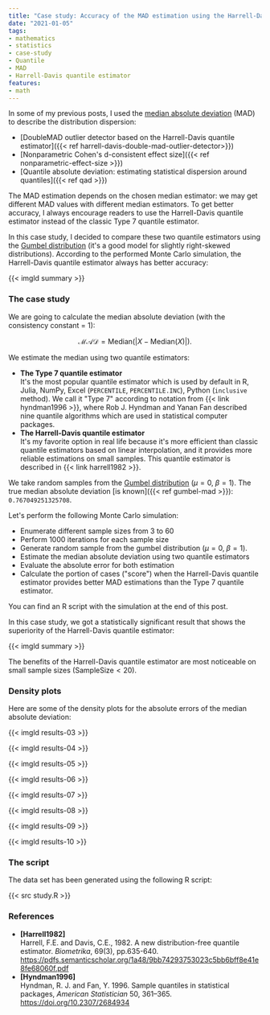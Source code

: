```yaml
---
title: "Case study: Accuracy of the MAD estimation using the Harrell-Davis quantile estimator (Gumbel distribution)"
date: "2021-01-05"
tags:
- mathematics
- statistics
- case-study
- Quantile
- MAD
- Harrell-Davis quantile estimator
features:
- math
---
```


In some of my previous posts, I used
  the [median absolute deviation](https://en.wikipedia.org/wiki/Median_absolute_deviation) (MAD)
  to describe the distribution dispersion:

* [DoubleMAD outlier detector based on the Harrell-Davis quantile estimator]({{< ref harrell-davis-double-mad-outlier-detector>}})
* [Nonparametric Cohen's d-consistent effect size]({{< ref nonparametric-effect-size >}})
* [Quantile absolute deviation: estimating statistical dispersion around quantiles]({{< ref qad >}})

The MAD estimation depends on the chosen median estimator:
  we may get different MAD values with different median estimators.
To get better accuracy,
  I always encourage readers to use the Harrell-Davis quantile estimator
  instead of the classic Type 7 quantile estimator.

In this case study, I decided to compare these two quantile estimators using
  the [Gumbel distribution](https://en.wikipedia.org/wiki/Gumbel_distribution)
  (it's a good model for slightly right-skewed distributions).
According to the performed Monte Carlo simulation,
  the Harrell-Davis quantile estimator always has better accuracy:

{{< imgld summary >}}

<!--more-->

### The case study

We are going to calculate the median absolute deviation (with the consistency constant = $1$):

$$
\mathcal{MAD} = \textrm{Median}(|X - \textrm{Median}(X)|).
$$

We estimate the median using two quantile estimators:

* **The Type 7 quantile estimator**  
  It's the most popular quantile estimator which is used by default in
    R, Julia, NumPy, Excel (`PERCENTILE`, `PERCENTILE.INC`), Python (`inclusive` method).
  We call it "Type 7" according to notation from {{< link hyndman1996 >}}, 
    where Rob J. Hyndman and Yanan Fan described nine quantile algorithms which are used in statistical computer packages.
* **The Harrell-Davis quantile estimator**  
  It's my favorite option in real life because
    it's more efficient than classic quantile estimators based on linear interpolation,
    and it provides more reliable estimations on small samples.
  This quantile estimator is described in {{< link harrell1982 >}}.

We take random samples from the [Gumbel distribution](https://en.wikipedia.org/wiki/Gumbel_distribution) ($\mu = 0,\; \beta = 1$).
The true median absolute deviation [is known]({{< ref gumbel-mad >}}): `0.767049251325708`.

Let's perform the following Monte Carlo simulation:

* Enumerate different sample sizes from 3 to 60
* Perform 1000 iterations for each sample size
* Generate random sample from the gumbel distribution ($\mu = 0,\; \beta = 1$).
* Estimate the median absolute deviation using two quantile estimators
* Evaluate the absolute error for both estimation
* Calculate the portion of cases ("score") when the Harrell-Davis quantile estimator provides better MAD estimations
    than the Type 7 quantile estimator.

You can find an R script with the simulation at the end of this post.

In this case study, we got a statistically significant result that shows the superiority of the Harrell-Davis quantile estimator:

{{< imgld summary >}}

The benefits of the Harrell-Davis quantile estimator are most noticeable on small sample sizes ($\textrm{SampleSize} < 20$).

### Density plots

Here are some of the density plots for the absolute errors of the median absolute deviation:

{{< imgld results-03 >}}

{{< imgld results-04 >}}

{{< imgld results-05 >}}

{{< imgld results-06 >}}

{{< imgld results-07 >}}

{{< imgld results-08 >}}

{{< imgld results-09 >}}

{{< imgld results-10 >}}

### The script

The data set has been generated using the following R script:

{{< src study.R >}}

### References

* <b id="Harrell1982">[Harrell1982]</b>  
  Harrell, F.E. and Davis, C.E., 1982. A new distribution-free quantile estimator.
  *Biometrika*, 69(3), pp.635-640.  
  https://pdfs.semanticscholar.org/1a48/9bb74293753023c5bb6bff8e41e8fe68060f.pdf
* <b id="Hyndman1996">[Hyndman1996]</b>  
  Hyndman, R. J. and Fan, Y. 1996. Sample quantiles in statistical packages, *American Statistician* 50, 361–365.  
  https://doi.org/10.2307/2684934  